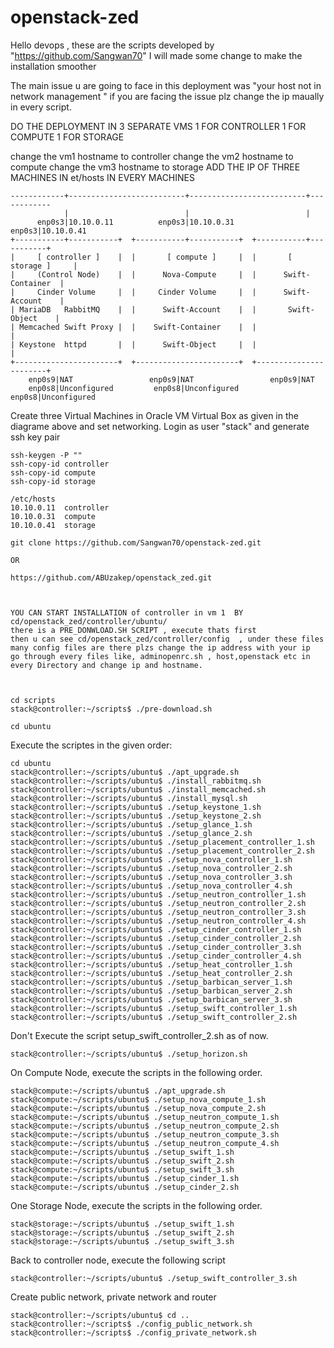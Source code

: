 # openstack-zed


Hello devops , these are the scripts developed by "https://github.com/Sangwan70"
I will made some change to make the installation smoother


The main issue u are going to face in this deployment was "your host not in network management " 
if you are facing the issue plz change the ip maually in every script.

DO THE DEPLOYMENT IN 3 SEPARATE VMS 
1 FOR CONTROLLER
1 FOR COMPUTE
1 FOR STORAGE

change the vm1 hostname to controller
change the vm2 hostname to compute
change the vm3 hostname to storage
ADD THE IP OF THREE MACHINES IN et/hosts IN EVERY MACHINES






```
------------+--------------------------+--------------------------+------------
            |                          |                          |
      enp0s3|10.10.0.11          enp0s3|10.10.0.31          enp0s3|10.10.0.41
+-----------+-----------+  +-----------+-----------+  +-----------+-----------+
|     [ controller ]    |  |       [ compute ]     |  |       [ storage ]     |
|     (Control Node)    |  |      Nova-Compute     |  |      Swift-Container  |
|     Cinder Volume     |  |     Cinder Volume     |  |      Swift-Account    |
| MariaDB   RabbitMQ    |  |      Swift-Account    |  |       Swift-Object    |
| Memcached Swift Proxy |  |    Swift-Container    |  |                       |
| Keystone  httpd       |  |      Swift-Object     |  |                       |
+-----------------------+  +-----------------------+  +-----------------------+
    enp0s9|NAT                 enp0s9|NAT                 enp0s9|NAT 
    enp0s8|Unconfigured         enp0s8|Unconfigured         enp0s8|Unconfigured

```
Create three Virtual Machines in Oracle VM Virtual Box as given in the diagrame above and set networking.
Login as user "stack" and generate ssh key pair
```
ssh-keygen -P ""
ssh-copy-id controller
ssh-copy-id compute
ssh-copy-id storage
```
```
/etc/hosts
10.10.0.11	controller
10.10.0.31	compute
10.10.0.41	storage
```
```
git clone https://github.com/Sangwan70/openstack-zed.git

OR

https://github.com/ABUzakep/openstack_zed.git

```
```


YOU CAN START INSTALLATION of controller in vm 1  BY cd/openstack_zed/controller/ubuntu/
there is a PRE_DONWLOAD.SH SCRIPT , execute thats first
then u can see cd/openstack_zed/controller/config  , under these files many config files are there plzs change the ip address with your ip
go through every files like, adminopenrc.sh , host,openstack etc in every Directory and change ip and hostname.



cd scripts
stack@controller:~/scripts$ ./pre-download.sh
```
```
cd ubuntu
```
Execute the scriptes in the given order:
```
cd ubuntu
stack@controller:~/scripts/ubuntu$ ./apt_upgrade.sh
stack@controller:~/scripts/ubuntu$ ./install_rabbitmq.sh
stack@controller:~/scripts/ubuntu$ ./install_memcached.sh
stack@controller:~/scripts/ubuntu$ ./install_mysql.sh
stack@controller:~/scripts/ubuntu$ ./setup_keystone_1.sh
stack@controller:~/scripts/ubuntu$ ./setup_keystone_2.sh
stack@controller:~/scripts/ubuntu$ ./setup_glance_1.sh
stack@controller:~/scripts/ubuntu$ ./setup_glance_2.sh
stack@controller:~/scripts/ubuntu$ ./setup_placement_controller_1.sh
stack@controller:~/scripts/ubuntu$ ./setup_placement_controller_2.sh
stack@controller:~/scripts/ubuntu$ ./setup_nova_controller_1.sh
stack@controller:~/scripts/ubuntu$ ./setup_nova_controller_2.sh
stack@controller:~/scripts/ubuntu$ ./setup_nova_controller_3.sh
stack@controller:~/scripts/ubuntu$ ./setup_nova_controller_4.sh
stack@controller:~/scripts/ubuntu$ ./setup_neutron_controller_1.sh
stack@controller:~/scripts/ubuntu$ ./setup_neutron_controller_2.sh
stack@controller:~/scripts/ubuntu$ ./setup_neutron_controller_3.sh
stack@controller:~/scripts/ubuntu$ ./setup_neutron_controller_4.sh
stack@controller:~/scripts/ubuntu$ ./setup_cinder_controller_1.sh
stack@controller:~/scripts/ubuntu$ ./setup_cinder_controller_2.sh
stack@controller:~/scripts/ubuntu$ ./setup_cinder_controller_3.sh
stack@controller:~/scripts/ubuntu$ ./setup_cinder_controller_4.sh 
stack@controller:~/scripts/ubuntu$ ./setup_heat_controller_1.sh
stack@controller:~/scripts/ubuntu$ ./setup_heat_controller_2.sh
stack@controller:~/scripts/ubuntu$ ./setup_barbican_server_1.sh
stack@controller:~/scripts/ubuntu$ ./setup_barbican_server_2.sh
stack@controller:~/scripts/ubuntu$ ./setup_barbican_server_3.sh
stack@controller:~/scripts/ubuntu$ ./setup_swift_controller_1.sh
stack@controller:~/scripts/ubuntu$ ./setup_swift_controller_2.sh
```
Don't Execute the script setup_swift_controller_2.sh as of now.
```
stack@controller:~/scripts/ubuntu$ ./setup_horizon.sh
```
On Compute Node, execute the scripts in  the following order.
```
stack@compute:~/scripts/ubuntu$ ./apt_upgrade.sh
stack@compute:~/scripts/ubuntu$ ./setup_nova_compute_1.sh
stack@compute:~/scripts/ubuntu$ ./setup_nova_compute_2.sh
stack@compute:~/scripts/ubuntu$ ./setup_neutron_compute_1.sh
stack@compute:~/scripts/ubuntu$ ./setup_neutron_compute_2.sh
stack@compute:~/scripts/ubuntu$ ./setup_neutron_compute_3.sh
stack@compute:~/scripts/ubuntu$ ./setup_neutron_compute_4.sh
stack@compute:~/scripts/ubuntu$ ./setup_swift_1.sh
stack@compute:~/scripts/ubuntu$ ./setup_swift_2.sh
stack@compute:~/scripts/ubuntu$ ./setup_swift_3.sh
stack@compute:~/scripts/ubuntu$ ./setup_cinder_1.sh
stack@compute:~/scripts/ubuntu$ ./setup_cinder_2.sh
```
One Storage Node, execute the scripts in  the following order.
```
stack@storage:~/scripts/ubuntu$ ./setup_swift_1.sh
stack@storage:~/scripts/ubuntu$ ./setup_swift_2.sh
stack@storage:~/scripts/ubuntu$ ./setup_swift_3.sh
```
Back to controller node, execute the following script
```
stack@controller:~/scripts/ubuntu$ ./setup_swift_controller_3.sh
```
Create public network, private network and router
```
stack@controller:~/scripts/ubuntu$ cd ..
stack@controller:~/scripts$ ./config_public_network.sh
stack@controller:~/scripts$ ./config_private_network.sh
```

